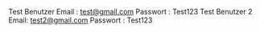 Test Benutzer
Email : 
test@gmail.com
Passwort : 
Test123
Test Benutzer 2
Email: test2@gmail.com
Passwort : 
Test123
